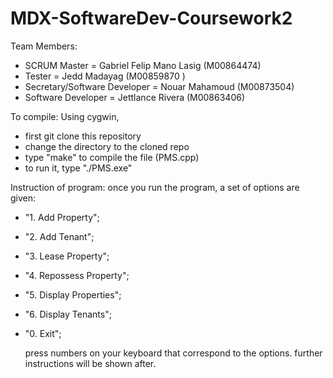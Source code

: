 # MDX-SoftwareDev-Coursework2

Team Members: 
- SCRUM Master = Gabriel Felip Mano Lasig (M00864474)
- Tester = Jedd Madayag (M00859870 )
- Secretary/Software Developer = Nouar Mahamoud (M00873504)
- Software Developer = Jettlance Rivera (M00863406)

To compile:
Using cygwin,
- first git clone this repository
- change the directory to the cloned repo
- type "make" to compile the file (PMS.cpp)
- to run it, type "./PMS.exe" 

Instruction of program:
once you run the program, a set of options are given:
- "1. Add Property";
- "2. Add Tenant";
- "3. Lease Property";
- "4. Repossess Property";
- "5. Display Properties";
- "6. Display Tenants";
- "0. Exit";

  press numbers on your keyboard that correspond to the options. further instructions will be shown after.
